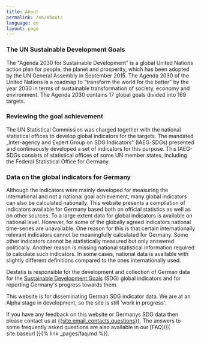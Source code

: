 ```yaml
---
title: About
permalink: /en/about/
language: en
layout: page
---
```


### The UN Sustainable Development Goals

The "Agenda 2030 for Sustainable Development" is a global United Nations action plan for people, the planet and prosperity, which has been adopted by the UN General Assembly in September 2015. The Agenda 2030 of the United Nations is a roadmap to "transform the world for the better" by the year 2030 in terms of sustainable transformation of society, economy and environment. The Agenda 2030 contains 17 global goals divided into 169 targets.

### Reviewing the goal achievement

The UN Statistical Commission was charged together with the national statistical offices to develop global indicators for the targets. The mandated „Inter-agency and Expert Group on SDG Indicators" (IAEG-SDGs) presented and continuously developed a set of indicators for this purpose. This IAEG-SDGs consists of statistical offices of some UN member states, including the Federal Statistical Office for Germany.

### Data on the global indicators for Germany

Although the indicators were mainly developed for measuring the international and not a national goal achievement, many global indicators can also be calculated nationally. This website presents a compilation of indicators available for Germany based both on official statistics as well as on other sources. To a large extent data for global indicators is available on national level. However, for some of the globally agreed indicators national time-series are unavailable. One reason for this is that certain internationally relevant indicators cannot be meaningfully calculated for Germany. Some other indicators cannot be statistically measured but only answered politically. Another reason is missing national statistical information required to calculate such indicators. In some cases, national data is available with slightly different definitions compared to the ones internationally used.

Destatis is responsible for the development and collection of German data for the [Sustainable Development Goals](http://www.un.org/sustainabledevelopment/sustainable-development-goals/) (SDG) global indicators and for reporting Germany's progress towards them.

This website is for disseminating German SDG indicator data. We are at an Alpha stage in development, so the site is still 'work in progress'.

If you have any feedback on this website or Germanys SDG data then please contact us at <a href="mailto:{{site.email_contacts.questions}}">{{site.email_contacts.questions}}</a>. The answers to some frequently asked questions are also available in our [FAQ]({{ site.baseurl }}{% link _pages/faq.md %}).
